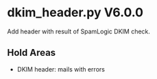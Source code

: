 dkim_header.py V6.0.0
=====================

Add header with result of SpamLogic DKIM check.

## Hold Areas
* DKIM header: mails with errors
